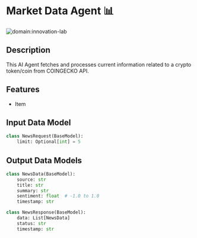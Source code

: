 # Market Data Agent 📊

![domain:innovation-lab](https://img.shields.io/badge/innovation--lab-3D8BD3)

## Description

This AI Agent fetches and processes current information related to a crypto token/coin from COINGECKO API.

## Features

- Item

## Input Data Model

```python
class NewsRequest(BaseModel):
    limit: Optional[int] = 5
```

## Output Data Models

```python
class NewsData(BaseModel):
    source: str
    title: str
    summary: str
    sentiment: float  # -1.0 to 1.0
    timestamp: str

class NewsResponse(BaseModel):
    data: List[NewsData]
    status: str
    timestamp: str
```
